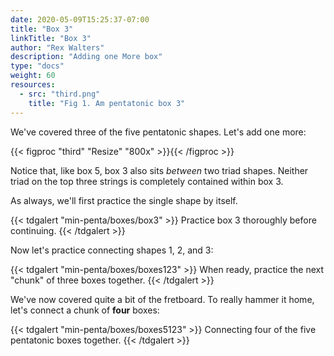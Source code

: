 ```yaml
---
date: 2020-05-09T15:25:37-07:00
title: "Box 3"
linkTitle: "Box 3"
author: "Rex Walters"
description: "Adding one More box"
type: "docs"
weight: 60
resources:
  - src: "third.png"
    title: "Fig 1. Am pentatonic box 3"
---
```


We've covered three of the five pentatonic shapes. Let's add one more:

{{< figproc "third" "Resize" "800x" >}}{{< /figproc >}}

Notice that, like box 5, box 3 also sits _between_ two triad shapes. Neither
triad on the top three strings is completely contained within box 3.

As always, we'll first practice the single shape by itself.

{{< tdgalert "min-penta/boxes/box3" >}}
Practice box 3 thoroughly before continuing.
{{< /tdgalert >}}

Now let's practice connecting shapes 1, 2, and 3:

{{< tdgalert "min-penta/boxes/boxes123" >}}
When ready, practice the next "chunk" of three boxes together.
{{< /tdgalert >}}

We've now covered quite a bit of the fretboard. To really hammer it home, let's
connect a chunk of **four** boxes:

{{< tdgalert "min-penta/boxes/boxes5123" >}}
Connecting four of the five pentatonic boxes together.
{{< /tdgalert >}}

